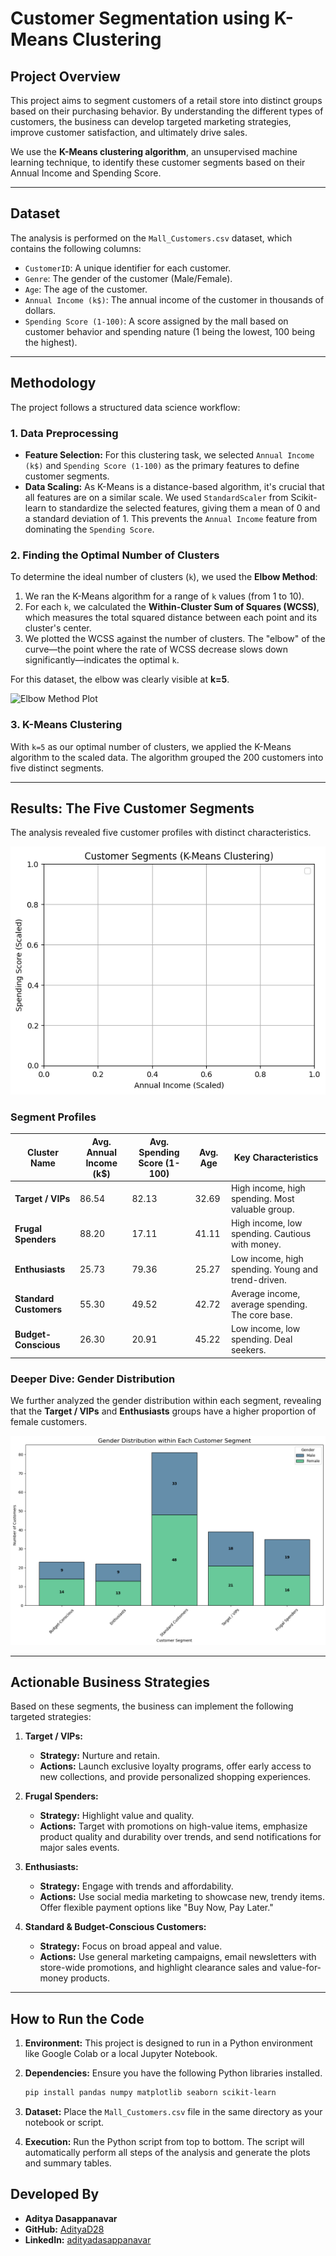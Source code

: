 # Customer Segmentation using K-Means Clustering

## Project Overview

This project aims to segment customers of a retail store into distinct groups based on their purchasing behavior. By understanding the different types of customers, the business can develop targeted marketing strategies, improve customer satisfaction, and ultimately drive sales.

We use the **K-Means clustering algorithm**, an unsupervised machine learning technique, to identify these customer segments based on their Annual Income and Spending Score.

---

## Dataset

The analysis is performed on the `Mall_Customers.csv` dataset, which contains the following columns:

* `CustomerID`: A unique identifier for each customer.
* `Genre`: The gender of the customer (Male/Female).
* `Age`: The age of the customer.
* `Annual Income (k$)`: The annual income of the customer in thousands of dollars.
* `Spending Score (1-100)`: A score assigned by the mall based on customer behavior and spending nature (1 being the lowest, 100 being the highest).

---

## Methodology

The project follows a structured data science workflow:

### 1. Data Preprocessing

* **Feature Selection:** For this clustering task, we selected `Annual Income (k$)` and `Spending Score (1-100)` as the primary features to define customer segments.
* **Data Scaling:** As K-Means is a distance-based algorithm, it's crucial that all features are on a similar scale. We used `StandardScaler` from Scikit-learn to standardize the selected features, giving them a mean of 0 and a standard deviation of 1. This prevents the `Annual Income` feature from dominating the `Spending Score`.

### 2. Finding the Optimal Number of Clusters

To determine the ideal number of clusters (`k`), we used the **Elbow Method**:
1.  We ran the K-Means algorithm for a range of `k` values (from 1 to 10).
2.  For each `k`, we calculated the **Within-Cluster Sum of Squares (WCSS)**, which measures the total squared distance between each point and its cluster's center.
3.  We plotted the WCSS against the number of clusters. The "elbow" of the curve—the point where the rate of WCSS decrease slows down significantly—indicates the optimal `k`.

For this dataset, the elbow was clearly visible at **k=5**.

![Elbow Method Plot](https://placehold.co/600x400/EEE/31343C?text=Elbow+Method+Plot\n(Optimal+k=5))

### 3. K-Means Clustering

With `k=5` as our optimal number of clusters, we applied the K-Means algorithm to the scaled data. The algorithm grouped the 200 customers into five distinct segments.

---

## Results: The Five Customer Segments

The analysis revealed five customer profiles with distinct characteristics.

![Customer Segments Plot](Customer_Segments.png)

### Segment Profiles

| Cluster Name         | Avg. Annual Income (k$) | Avg. Spending Score (1-100) | Avg. Age | Key Characteristics                               |
| -------------------- | ----------------------- | --------------------------- | -------- | ------------------------------------------------- |
| **Target / VIPs** | 86.54                   | 82.13                       | 32.69    | High income, high spending. Most valuable group.  |
| **Frugal Spenders** | 88.20                   | 17.11                       | 41.11    | High income, low spending. Cautious with money.   |
| **Enthusiasts** | 25.73                   | 79.36                       | 25.27    | Low income, high spending. Young and trend-driven.|
| **Standard Customers** | 55.30                   | 49.52                       | 42.72    | Average income, average spending. The core base.  |
| **Budget-Conscious** | 26.30                   | 20.91                       | 45.22    | Low income, low spending. Deal seekers.           |

### Deeper Dive: Gender Distribution

We further analyzed the gender distribution within each segment, revealing that the **Target / VIPs** and **Enthusiasts** groups have a higher proportion of female customers.

![Gender Distribution](Gender%20Distribution%20within%20Each%20Customer%20Segment.png)


---

## Actionable Business Strategies

Based on these segments, the business can implement the following targeted strategies:

1.  **Target / VIPs:**
    * **Strategy:** Nurture and retain.
    * **Actions:** Launch exclusive loyalty programs, offer early access to new collections, and provide personalized shopping experiences.

2.  **Frugal Spenders:**
    * **Strategy:** Highlight value and quality.
    * **Actions:** Target with promotions on high-value items, emphasize product quality and durability over trends, and send notifications for major sales events.

3.  **Enthusiasts:**
    * **Strategy:** Engage with trends and affordability.
    * **Actions:** Use social media marketing to showcase new, trendy items. Offer flexible payment options like "Buy Now, Pay Later."

4.  **Standard & Budget-Conscious Customers:**
    * **Strategy:** Focus on broad appeal and value.
    * **Actions:** Use general marketing campaigns, email newsletters with store-wide promotions, and highlight clearance sales and value-for-money products.

---

## How to Run the Code

1.  **Environment:** This project is designed to run in a Python environment like Google Colab or a local Jupyter Notebook.

2.  **Dependencies:** Ensure you have the following Python libraries installed.
    ```bash
    pip install pandas numpy matplotlib seaborn scikit-learn
    ```

3.  **Dataset:** Place the `Mall_Customers.csv` file in the same directory as your notebook or script.

4.  **Execution:** Run the Python script from top to bottom. The script will automatically perform all steps of the analysis and generate the plots and summary tables.

   ## Developed By

* **Aditya Dasappanavar**
* **GitHub:** [AdityaD28](https://github.com/AdityaD28)
* **LinkedIn:** [adityadasappanavar](https://www.linkedin.com/in/adityadasappanavar/)
